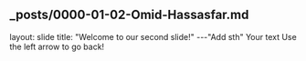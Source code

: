 _posts/0000-01-02-Omid-Hassasfar.md
---
layout: slide
title: "Welcome to our second slide!"
---"Add sth"
Your text
Use the left arrow to go back!
